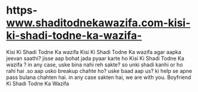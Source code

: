 # https-www.shaditodnekawazifa.com-kisi-ki-shadi-todne-ka-wazifa-
Kisi Ki Shadi Todne Ka wazifa Kisi Ki Shadi Todne Ka wazifa agar aapka jeevan saathi? jisse aap bohat jada pyaar karte ho Kisi Ki Shadi Todne Ka wazifa ? in any case, uske bina nahi reh sakte? so unki shadi kanhi or ho rahi hai .so aap usko breakup chahte ho? uske baad aap us? ki help se apne pass bulana chahten hai. in any case sakten hai, we are with you.  Boyfriend Ki Shadi Todne Ka Wazifa
